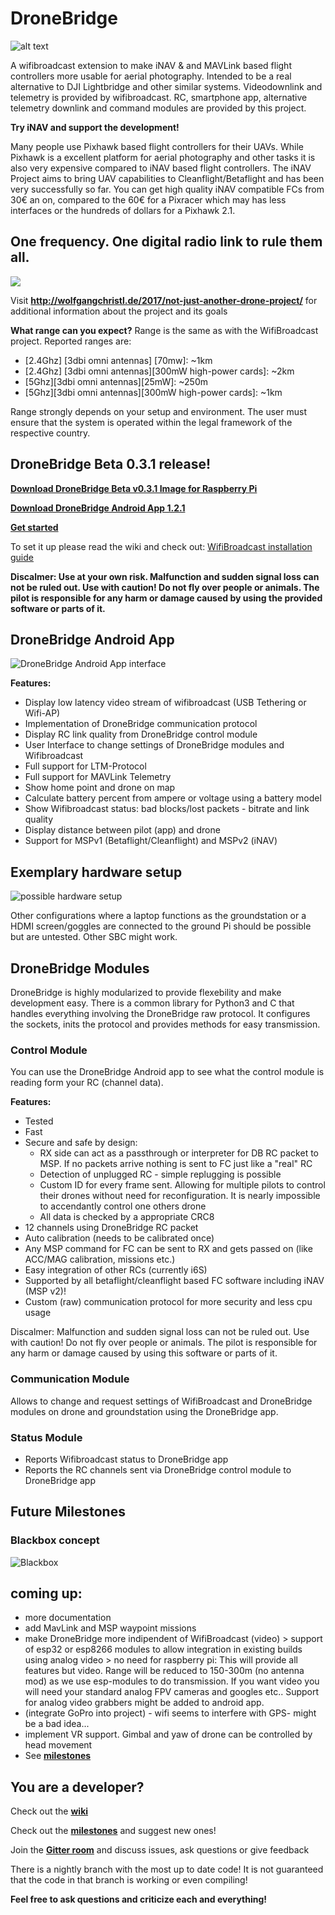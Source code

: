 # DroneBridge
![alt text](https://raw.githubusercontent.com/seeul8er/DroneBridge/master/wiki/DroneBridgeLogo-1_smaller.png)

A wifibroadcast extension to make iNAV & and MAVLink based flight controllers more usable for aerial photography. Intended to be a real alternative to DJI Lightbridge and other similar systems. Videodownlink and telemetry is provided by wifibroadcast. RC, smartphone app, alternative telemetry downlink and command modules are provided by this project.

<b>Try iNAV and support the development!</b>

Many people use Pixhawk based flight controllers for their UAVs. While Pixhawk is a excellent platform for aerial photography and other tasks it is also very expensive compared to iNAV based flight controllers. The iNAV Project aims to bring UAV capabilities to Cleanflight/Betaflight and has been very successfully so far. You can get high quality iNAV compatible FCs from 30€ an on, compared to the 60€ for a Pixracer which may has less interfaces or the hundreds of dollars for a Pixhawk 2.1.


<h2>One frequency. One digital radio link to rule them all.</h2>
<img src="https://github.com/seeul8er/DroneBridge/blob/master/wiki/oneforall.jpg">

Visit <b>http://wolfgangchristl.de/2017/not-just-another-drone-project/</b> for additional information about the project and its goals

**What range can you expect?**
Range is the same as with the WifiBroadcast project. Reported ranges are:
* [2.4Ghz] [3dbi omni antennas] [70mw]: ~1km
* [2.4Ghz] [3dbi omni antennas][300mW high-power cards]: ~2km
* [5Ghz][3dbi omni antennas][25mW]: ~250m
* [5Ghz][3dbi omni antennas][300mW high-power cards]: ~1km

Range strongly depends on your setup and environment. The user must ensure that the system is operated within the legal framework of the respective country.

<h2>DroneBridge Beta 0.3.1 release!</h2>

**[Download DroneBridge Beta v0.3.1 Image for Raspberry Pi](https://github.com/seeul8er/DroneBridge/releases)**

**[Download DroneBridge Android App 1.2.1](https://forstudents-my.sharepoint.com/:u:/g/personal/ga25puh_forstudents_onmicrosoft_com/Eb3uYDByAbNKiehgtEqL6r8BSOzq2aPoTTcYmlIjaRPGSA?e=R0dUWH)**

**[Get started](https://github.com/seeul8er/DroneBridge/wiki/Setup-Guide)**

To set it up please read the wiki and check out: [WifiBroadcast installation guide](https://github.com/bortek/EZ-WifiBroadcast/wiki#installation--setup)


**Discalmer: Use at your own risk. Malfunction and sudden signal loss can not be ruled out. Use with caution! Do not fly over people or animals. The pilot is responsible for any harm or damage caused by using the provided software or parts of it.**

<h2>DroneBridge Android App</h2>

![DroneBridge Android App interface](https://raw.githubusercontent.com/seeul8er/DroneBridge/master/wiki/dp_app-map-2017-10-29-kleiner.png)

<b>Features:</b>
 - Display low latency video stream of wifibroadcast (USB Tethering or Wifi-AP)
 - Implementation of DroneBridge communication protocol
 - Display RC link quality from DroneBridge control module
 - User Interface to change settings of DroneBridge modules and Wifibroadcast
 - Full support for LTM-Protocol
 - Full support for MAVLink Telemetry
 - Show home point and drone on map
 - Calculate battery percent from ampere or voltage using a battery model
 - Show Wifibroadcast status: bad blocks/lost packets - bitrate and link quality
 - Display distance between pilot (app) and drone
 - Support for MSPv1 (Betaflight/Cleanflight) and MSPv2 (iNAV)

<h2>Exemplary hardware setup</h2>

![possible hardware setup](https://raw.githubusercontent.com/seeul8er/DroneBridge/nightly/wiki/Hardware_setup.png)

Other configurations where a laptop functions as the groundstation or a HDMI screen/goggles are connected to the ground Pi should be possible but are untested. Other SBC might work.

<h2>DroneBridge Modules</h2>

DroneBridge is highly modularized to provide flexebility and make development easy. There is a common library for Python3 and C that handles everything involving the DroneBridge raw protocol. It configures the sockets, inits the protocol and provides methods for easy transmission.

<h3>Control Module</h2>

You can use the DroneBridge Android app to see what the control module is reading form your RC (channel data).

<b>Features:</b>
 - Tested
 - Fast
 - Secure and safe by design: 
   - RX side can act as a passthrough or interpreter for DB RC packet to MSP. If no packets arrive nothing is sent to FC just like a "real" RC
   - Detection of unplugged RC - simple replugging is possible
   - Custom ID for every frame sent. Allowing for multiple pilots to control their drones without need for reconfiguration. It is nearly impossible to accendantly control one others drone
   - All data is checked by a appropriate CRC8
 - 12 channels using DroneBridge RC packet
 - Auto calibration (needs to be calibrated once)
 - Any MSP command for FC can be sent to RX and gets passed on (like ACC/MAG calibration, missions etc.)
 - Easy integration of other RCs (currently i6S)
 - Supported by all betaflight/cleanflight based FC software including iNAV (MSP v2)!
 - Custom (raw) communication protocol for more security and less cpu usage

Discalmer: Malfunction and sudden signal loss can not be ruled out. Use with caution! Do not fly over people or animals. The pilot is responsible for any harm or damage caused by using this software or parts of it.

<h3>Communication Module</h3>

Allows to change and request settings of WifiBroadcast and DroneBridge modules on drone and groundstation using the DroneBridge app.

<h3>Status Module</h3>

 - Reports Wifibroadcast status to DroneBridge app
 - Reports the RC channels sent via DroneBridge control module to DroneBridge app

<h2>Future Milestones</h2>

### Blackbox concept
![Blackbox](https://github.com/seeul8er/DroneBridge/blob/master/wiki/Blackbox.png)

## coming up:
 - more documentation
 - add MavLink and MSP waypoint missions
 - make DroneBridge more indipendent of WifiBroadcast (video) > support of esp32 or esp8266 modules to allow integration in existing builds using analog video > no need for raspberry pi: This will provide all features but video. Range will be reduced to 150-300m (no antenna mod) as we use esp-modules to do transmission. If you want video you will need your standard analog FPV cameras and googles etc.. Support for analog video grabbers might be added to android app.
 - (integrate GoPro into project) - wifi seems to interfere with GPS- might be a bad idea...
 - implement VR support. Gimbal and yaw of drone can be controlled by head movement
 - See **[milestones](https://github.com/seeul8er/DroneBridge/wiki/Milestones)**

<h2>You are a developer?</h2>

Check out the **[wiki](https://github.com/seeul8er/DroneBridge/wiki)**

Check out the **[milestones](https://github.com/seeul8er/DroneBridge/wiki/Milestones)** and suggest new ones!

Join the **[Gitter room](https://gitter.im/DroneBridge/Lobby?utm_source=share-link&utm_medium=link&utm_campaign=share-link)** and discuss issues, ask questions or give feedback

There is a nightly branch with the most up to date code! It is not guaranteed that the code in that branch is working or even compiling!

**Feel free to ask questions and criticize each and everything!**
